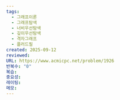 ```yaml
---
tags:
  - 그래프이론
  - 그래프탐색
  - 너비우선탐색
  - 깊이우선탐색
  - 격자그래프
  - 플러드필
created: 2025-09-12
reviewed:
URL: https://www.acmicpc.net/problem/1926
반복수: "0"
복습:
중요성:
레이팅:
메모:
---
```

